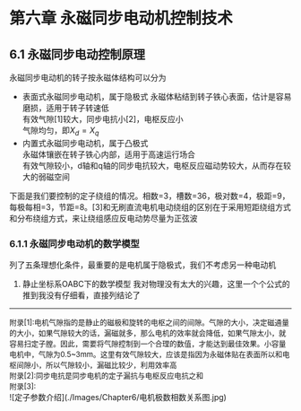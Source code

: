 # 第六章 永磁同步电动机控制技术
## 6.1 永磁同步电动控制原理
永磁同步电动机的转子按永磁体结构可以分为
- 表面式永磁同步电动机，属于隐极式
永磁体粘结到转子铁心表面，估计是容易磨损，适用于转子转速低  
有效气隙[1]较大，同步电抗小[2]，电枢反应小  
气隙均匀，即$X_d = X_q$  
- 内置式永磁同步电动机，属于凸极式  
永磁体镶嵌在转子铁心内部，适用于高速运行场合  
有效气隙较小，d轴和q轴的同步电抗较大，电枢反应磁动势较大，从而存在较大的弱磁空间  
  
下面是我们要控制的定子绕组的情况。相数=3，槽数=36，极对数=4，极距=9，每极每相=3，节距=8。[3]和无刷直流电机电动绕组的区别在于采用短距绕组方式和分布绕组方式，来让绕组感应反电动势尽量为正弦波

### 6.1.1 永磁同步电动机的数学模型
列了五条理想化条件，最重要的是电机属于隐极式，我们不考虑另一种电动机
1. 静止坐标系OABC下的数学模型
我对物理没有太大的兴趣，这里一个个公式的推到我没有仔细看，直接列结论了
$$$$




___
<font size="2">
附录[1]:电机气隙指的是静止的磁极和旋转的电枢之间的间隙。气隙的大小，决定磁通量的大小，如果气隙较大的话，漏磁就多，那么电机的效率就会降低，如果气隙太小，就容易扫定子膛。因此，需要将气隙控制到一个合理的数值，才能达到最佳效果。小容量电机中，气隙为0.5~3mm。这里有效气隙较大，应该是指因为永磁体贴在表面所以和电枢间隙小，所以气隙较小，漏磁比较少，利用效率高  
</font><br /> 
<font size="2">
附录[2]:同步电抗是同步电机的定子漏抗与电枢反应电抗之和  
</font><br /> 
<font size="2">
附录[3]:
</font><br />
![定子参数介绍](./Images/Chapter6/电机极数相数关系图.jpg)
